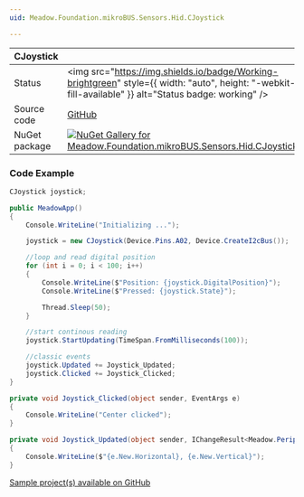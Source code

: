 ```yaml
---
uid: Meadow.Foundation.mikroBUS.Sensors.Hid.CJoystick

---
```


| CJoystick | |
|--------|--------|
| Status | <img src="https://img.shields.io/badge/Working-brightgreen" style={{ width: "auto", height: "-webkit-fill-available" }} alt="Status badge: working" /> |
| Source code | [GitHub](https://github.com/WildernessLabs/Meadow.Foundation.MikroBus/tree/main/Source/CJoystick) |
| NuGet package | <a href="https://www.nuget.org/packages/Meadow.Foundation.mikroBUS.Sensors.Hid.CJoystick/" target="_blank"><img src="https://img.shields.io/nuget/v/Meadow.Foundation.mikroBUS.Sensors.Hid.CJoystick.svg?label=Meadow.Foundation.mikroBUS.Sensors.Hid.CJoystick" alt="NuGet Gallery for Meadow.Foundation.mikroBUS.Sensors.Hid.CJoystick" /></a> |

### Code Example

```csharp
CJoystick joystick;

public MeadowApp()
{
    Console.WriteLine("Initializing ...");

    joystick = new CJoystick(Device.Pins.A02, Device.CreateI2cBus());

    //loop and read digital position 
    for (int i = 0; i < 100; i++)
    {
        Console.WriteLine($"Position: {joystick.DigitalPosition}");
        Console.WriteLine($"Pressed: {joystick.State}");

        Thread.Sleep(50);
    }

    //start continous reading
    joystick.StartUpdating(TimeSpan.FromMilliseconds(100));

    //classic events
    joystick.Updated += Joystick_Updated;
    joystick.Clicked += Joystick_Clicked;
}

private void Joystick_Clicked(object sender, EventArgs e)
{
    Console.WriteLine("Center clicked");
}

private void Joystick_Updated(object sender, IChangeResult<Meadow.Peripherals.Sensors.Hid.AnalogJoystickPosition> e)
{
    Console.WriteLine($"{e.New.Horizontal}, {e.New.Vertical}");
}

```

[Sample project(s) available on GitHub](https://github.com/WildernessLabs/Meadow.Foundation.MikroBus/tree/main/Source/CJoystick/Sample/CJoystick_Sample)


